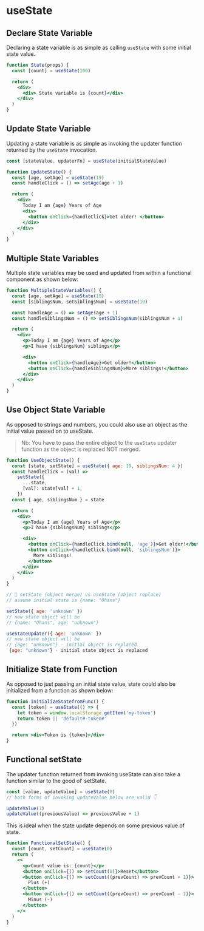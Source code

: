 # useState

## Declare State Variable

Declaring a state variable is as simple as calling `useState` with some initial state value.

```jsx live
function State(props) {
  const [count] = useState(100)

  return (
    <div>
      <div> State variable is {count}</div>
    </div>
  )
}
```

## Update State Variable

Updating a state variable is as simple as invoking the updater function returned by the `useState` invocation.

```jsx
const [stateValue, updaterFn] = useState(initialStateValue)
```

```jsx live
function UpdateState() {
  const [age, setAge] = useState(19)
  const handleClick = () => setAge(age + 1)

  return (
    <div>
      Today I am {age} Years of Age
      <div>
        <button onClick={handleClick}>Get older! </button>
      </div>
    </div>
  )
}
```

## Multiple State Variables

Multiple state variables may be used and updated from within a functional component as shown below:

```jsx live
function MultipleStateVariables() {
  const [age, setAge] = useState(19)
  const [siblingsNum, setSiblingsNum] = useState(10)

  const handleAge = () => setAge(age + 1)
  const handleSiblingsNum = () => setSiblingsNum(siblingsNum + 1)

  return (
    <div>
      <p>Today I am {age} Years of Age</p>
      <p>I have {siblingsNum} siblings</p>

      <div>
        <button onClick={handleAge}>Get older!</button>
        <button onClick={handleSiblingsNum}>More siblings!</button>
      </div>
    </div>
  )
}
```

## Use Object State Variable

As opposed to strings and numbers, you could also use an object as the initial value passed on to useState.

> Nb: You have to pass the entire object to the `useState` updater function as the object is replaced NOT merged.

```jsx live
function UseObjectState() {
  const [state, setState] = useState({ age: 19, siblingsNum: 4 })
  const handleClick = (val) =>
    setState({
      ...state,
      [val]: state[val] + 1,
    })
  const { age, siblingsNum } = state

  return (
    <div>
      <p>Today I am {age} Years of Age</p>
      <p>I have {siblingsNum} siblings</p>

      <div>
        <button onClick={handleClick.bind(null, 'age')}>Get older!</button>
        <button onClick={handleClick.bind(null, 'siblingsNum')}>
          More siblings!
        </button>
      </div>
    </div>
  )
}
```

```jsx
// 🐢 setState (object merge) vs useState (object replace)
// assume initial state is {name: "Ohans"}

setState({ age: 'unknown' })
// new state object will be
// {name: "Ohans", age: "unknown"}

useStateUpdater({ age: 'unknown' })
// new state object will be
// {age: "unknown"} - initial object is replaced
 {age: "unknown"} - initial state object is replaced
```

## Initialize State from Function

As opposed to just passing an initial state value, state could also be initialized from a function as shown below:

```jsx live
function InitializeStatefromFunc() {
  const [token] = useState(() => {
    let token = window.localStorage.getItem('my-token')
    return token || 'default#-token#'
  })

  return <div>Token is {token}</div>
}
```

## Functional setState

The updater function returned from invoking useState can also take a function similar to the good ol' setState.

```jsx
const [value, updateValue] = useState(0)
// both forms of invoking updateValue below are valid 👇

updateValue(1)
updateValue((previousValue) => previousValue + 1)
```

This is ideal when the state update depends on some previous value of state.

```jsx live
function FunctionalSetState() {
  const [count, setCount] = useState(0)
  return (
    <>
      <p>Count value is: {count}</p>
      <button onClick={() => setCount(0)}>Reset</button>
      <button onClick={() => setCount((prevCount) => prevCount + 1)}>
        Plus (+)
      </button>
      <button onClick={() => setCount((prevCount) => prevCount - 1)}>
        Minus (-)
      </button>
    </>
  )
}
```

